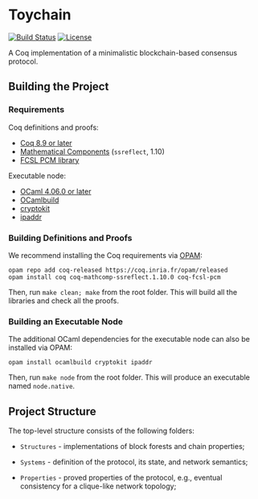 # Toychain

[![Build Status](https://travis-ci.org/certichain/toychain.svg?branch=master)](https://travis-ci.org/certichain/toychain)
[![License](https://img.shields.io/badge/License-BSD%202--Clause-orange.svg)](https://raw.githubusercontent.com/certichain/toychain/master/LICENSE)

A Coq implementation of a minimalistic blockchain-based consensus protocol.

## Building the Project

### Requirements

Coq definitions and proofs:

* [Coq 8.9 or later](https://coq.inria.fr)
* [Mathematical Components](http://math-comp.github.io/math-comp/) (`ssreflect`, 1.10)
* [FCSL PCM library](https://github.com/imdea-software/fcsl-pcm)

Executable node:

* [OCaml 4.06.0 or later](https://ocaml.org)
* [OCamlbuild](https://github.com/ocaml/ocamlbuild)
* [cryptokit](https://github.com/xavierleroy/cryptokit)
* [ipaddr](https://github.com/mirage/ocaml-ipaddr)

### Building Definitions and Proofs

We recommend installing the Coq requirements via [OPAM](https://opam.ocaml.org/doc/Install.html):
```
opam repo add coq-released https://coq.inria.fr/opam/released
opam install coq coq-mathcomp-ssreflect.1.10.0 coq-fcsl-pcm
```

Then, run `make clean; make` from the root folder. This will build all
the libraries and check all the proofs.

### Building an Executable Node

The additional OCaml dependencies for the executable node can also
be installed via OPAM:
```
opam install ocamlbuild cryptokit ipaddr
```

Then, run `make node` from the root folder. This will produce an
executable named `node.native`.

## Project Structure

The top-level structure consists of the following folders:

* `Structures` - implementations of block forests and chain properties;

* `Systems` - definition of the protocol, its state, and network semantics;

* `Properties` - proved properties of the protocol, e.g., eventual
  consistency for a clique-like network topology;
